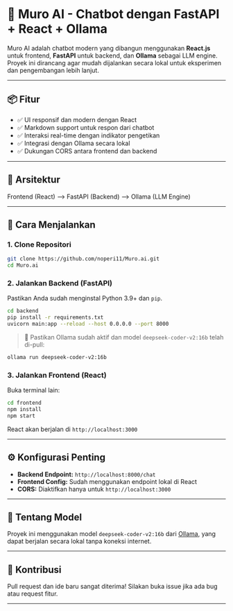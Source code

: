 # 💬 Muro AI - Chatbot dengan FastAPI + React + Ollama

Muro AI adalah chatbot modern yang dibangun menggunakan **React.js** untuk frontend, **FastAPI** untuk backend, dan **Ollama** sebagai LLM engine. Proyek ini dirancang agar mudah dijalankan secara lokal untuk eksperimen dan pengembangan lebih lanjut.

---

## 📦 Fitur

- ✅ UI responsif dan modern dengan React
- ✅ Markdown support untuk respon dari chatbot
- ✅ Interaksi real-time dengan indikator pengetikan
- ✅ Integrasi dengan Ollama secara lokal
- ✅ Dukungan CORS antara frontend dan backend

---

## 🧠 Arsitektur

Frontend (React) --> FastAPI (Backend) --> Ollama (LLM Engine)

---

## 🚀 Cara Menjalankan

### 1. Clone Repositori
```bash
git clone https://github.com/noperi11/Muro.ai.git
cd Muro.ai
````

### 2. Jalankan Backend (FastAPI)

Pastikan Anda sudah menginstal Python 3.9+ dan `pip`.

```bash
cd backend
pip install -r requirements.txt
uvicorn main:app --reload --host 0.0.0.0 --port 8000
```

> 📍 Pastikan Ollama sudah aktif dan model `deepseek-coder-v2:16b` telah di-pull:

```bash
ollama run deepseek-coder-v2:16b
```

### 3. Jalankan Frontend (React)

Buka terminal lain:

```bash
cd frontend
npm install
npm start
```

React akan berjalan di `http://localhost:3000`

---

## ⚙️ Konfigurasi Penting

* **Backend Endpoint:** `http://localhost:8000/chat`
* **Frontend Config:** Sudah menggunakan endpoint lokal di React
* **CORS:** Diaktifkan hanya untuk `http://localhost:3000`

---

## 🧠 Tentang Model

Proyek ini menggunakan model `deepseek-coder-v2:16b` dari [Ollama](https://ollama.com/), yang dapat berjalan secara lokal tanpa koneksi internet.

---

## 🤝 Kontribusi

Pull request dan ide baru sangat diterima! Silakan buka issue jika ada bug atau request fitur.

---
